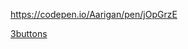 

https://codepen.io/Aarigan/pen/jOpGrzE


[3buttons](https://user-images.githubusercontent.com/52601835/212849258-bbf1ccbd-dbd9-493c-b458-d349b5fa21ee.png)
